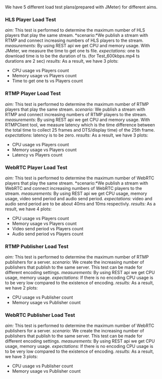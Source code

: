 We have 5 different load test plans(prepared with JMeter) for different aims.  
### HLS Player Load Test
*aim:* This test is performed to determine the maximum number of HLS players that play the same stream.
*scenario:*We publish a stream with RTMP and connect increasing numbers of HLS players to the stream.
*measurements:* By using REST api we get CPU and memory usage. With JMeter, we measure the time to get one ts file.
*expectations:* one ts download time is to be the duration of ts. (for Test_600kbps.mp4 ts durations are 2 sec)
*results:* As a result, we have 3 plots:
  - CPU usage vs Players count
  - Memory usage vs Players count
  - Time to get one ts vs Players count
### RTMP Player Load Test
*aim:* This test is performed to determine the maximum number of RTMP players that play the same stream.
*scenario:* We publish a stream with RTMP and connect increasing numbers of RTMP players to the stream.
*measurements:* By using REST api we get CPU and memory usage. With RTMPClient tool, we measure latency which is the time difference between the total time to collect 25 frames and DTS/display time) of the 25th frame.
*expectations:* latency is to be zero.
*results:* As a result, we have 3 plots:
  - CPU usage vs Players count
  - Memory usage vs Players count
  - Latency vs Players count
### WebRTC Player Load Test
*aim:* This test is performed to determine the maximum number of WebRTC players that play the same stream.
*scenario:*We publish a stream with WebRTC and connect increasing numbers of WebRTC players to the stream.
*measurements:* By using REST api we get CPU usage, memory usage, video send period and audio send period.
*expectations:* video and audio send period are to be about 40ms and 10ms respectivly.
*results:* As a result, we have 4 plots:
  - CPU usage vs Players count
  - Memory usage vs Players count
  - Video send period vs Players count
  - Audio send period vs Players count
### RTMP Publisher Load Test
*aim:* This test is performed to determine the maximum number of RTMP publishers for a server.
*scenario:* We create the increasing number of publishers that publish to the same server. This test can be made for different encoding settings.
*measurements:* By using REST api we get CPU usage, memory usage.
*expectations:* If there is no encoding CPU usage is to be very low compared to the existence of encoding.
*results:* As a result, we have 2 plots:
  - CPU usage vs Publisher count
  - Memory usage vs Publisher count
### WebRTC Publisher Load Test
*aim:* This test is performed to determine the maximum number of WebRTC publishers for a server.
*scenario:* We create the increasing number of publishers that publish to the same server. This test can be made for different encoding settings.
*measurements:* By using REST api we get CPU usage, memory usage.
*expectations:* If there is no encoding CPU usage is to be very low compared to the existence of encoding.
*results:* As a result, we have 3 plots:
  - CPU usage vs Publisher count
  - Memory usage vs Publisher count